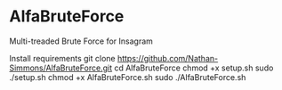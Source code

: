 # AlfaBruteForce
Multi-treaded Brute Force for Insagram


Install requirements
git clone https://github.com/Nathan-Simmons/AlfaBruteForce.git
cd AlfaBruteForce
chmod +x setup.sh
sudo ./setup.sh
chmod +x AlfaBruteForce.sh
sudo ./AlfaBruteForce.sh

